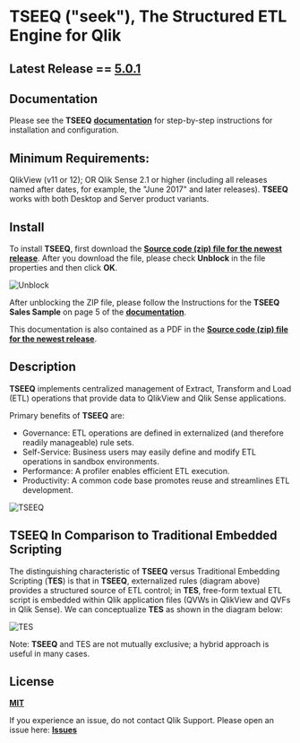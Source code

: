 
# **__TSEEQ__** ("seek"), The Structured ETL Engine for Qlik

## Latest Release == [5.0.1](https://github.com/qlikperf/TSEEQ/releases/latest)

## Documentation
Please see the **__TSEEQ__** **[documentation](https://github.com/qlikperf/TSEEQ/blob/master/TSEEQ%20Documentation.pdf)** for step-by-step instructions for installation and configuration.

## Minimum Requirements:
QlikView (v11 or 12); OR Qlik Sense 2.1 or higher (including all releases named after dates, for example, the "June 2017" and later releases).  **__TSEEQ__** works with both Desktop and Server product variants.

## Install
To install **__TSEEQ__**, first download the **[Source code (zip) file for the newest release](https://github.com/qlikperf/TSEEQ/releases)**. After you download the file, please check **Unblock** in the file properties and then click **OK**.

![Unblock](https://github.com/qlikperf/TSEEQ/blob/master/img/unblock_zip_file.png) 

After unblocking the ZIP file, please follow the Instructions for the **__TSEEQ Sales Sample__** on page 5 of the  **[documentation](https://github.com/qlikperf/TSEEQ/blob/master/TSEEQ%20Documentation.pdf)**. 

This documentation is also contained as a PDF in the **[Source code (zip) file for the newest release](https://github.com/qlikperf/TSEEQ/releases)**.


## Description
**__TSEEQ__** implements centralized management of Extract, Transform and Load (ETL) operations that provide data to QlikView and Qlik Sense applications. 
 
Primary benefits of **__TSEEQ__** are: 

* Governance:     ETL operations are defined in externalized (and therefore readily manageable) rule sets.
* Self-Service:   Business users may easily define and modify ETL operations in sandbox environments.
* Performance:    A profiler enables efficient ETL execution.
* Productivity:   A common code base promotes reuse and streamlines ETL development.


![TSEEQ](https://github.com/qlikperf/TSEEQ/blob/master/img/TSEEQ%203-stage%20newer.png) 

## **__TSEEQ__** In Comparison to Traditional Embedded Scripting
The distinguishing characteristic of **__TSEEQ__** versus Traditional Embedding Scripting (**TES**) is that in **__TSEEQ__**, externalized rules (diagram above) provides a structured source of ETL control; in **TES**, free-form textual ETL script is embedded within Qlik application files (QVWs in QlikView and QVFs in Qlik Sense). We can conceptualize **TES** as shown in the diagram below:

![TES](https://github.com/qlikperf/TSEEQ/blob/master/img/SEEQ_vs_TES.png) 

Note: **__TSEEQ__** and TES are not mutually exclusive; a hybrid approach is useful in many cases. 

## License
**[MIT](https://github.com/qlikperf/TSEEQ/blob/master/LICENSE)**

If you experience an issue, do not contact Qlik Support.  Please open an issue here: **[Issues](https://github.com/qlikperf/TSEEQ/issues)**
